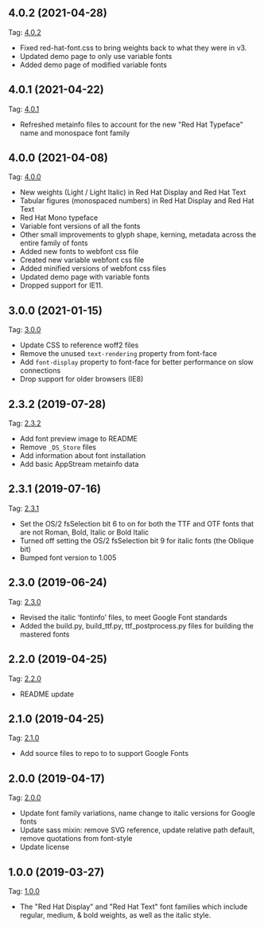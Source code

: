 ## 4.0.2 (2021-04-28)
Tag: [4.0.2](https://github.com/RedHatOfficial/RedHatFont/releases/tag/4.0.2)

- Fixed red-hat-font.css to bring weights back to what they were in v3.
- Updated demo page to only use variable fonts
- Added demo page of modified variable fonts

## 4.0.1 (2021-04-22)
Tag: [4.0.1](https://github.com/RedHatOfficial/RedHatFont/releases/tag/4.0.1)

- Refreshed metainfo files to account for the new "Red Hat Typeface" name and monospace font family

## 4.0.0 (2021-04-08)
Tag: [4.0.0](https://github.com/RedHatOfficial/RedHatFont/commits/4.0.0)

- New weights (Light / Light Italic) in Red Hat Display and Red Hat Text
- Tabular figures (monospaced numbers) in Red Hat Display and Red Hat Text
- Red Hat Mono typeface
- Variable font versions of all the fonts
- Other small improvements to glyph shape, kerning, metadata across the entire family of fonts
- Added new fonts to webfont css file
- Created new variable webfont css file
- Added minified versions of webfont css files
- Updated demo page with variable fonts
- Dropped support for IE11.

## 3.0.0 (2021-01-15)
Tag: [3.0.0](https://github.com/RedHatOfficial/RedHatFont/commits/3.0.0)

- Update CSS to reference woff2 files
- Remove the unused `text-rendering` property from font-face
- Add `font-display` property to font-face for better performance on slow connections
- Drop support for older browsers (IE8)

## 2.3.2 (2019-07-28)
Tag: [2.3.2](https://github.com/RedHatOfficial/RedHatFont/commits/2.3.2)

- Add font preview image to README
- Remove `_DS_Store` files
- Add information about font installation
- Add basic AppStream metainfo data

## 2.3.1 (2019-07-16)
Tag: [2.3.1](https://github.com/RedHatOfficial/RedHatFont/commits/2.3.1)

- Set the OS/2 fsSelection bit 6 to on for both the TTF and OTF fonts that are not Roman, Bold, Italic or Bold Italic
- Turned off setting the OS/2 fsSelection bit 9 for italic fonts (the Oblique bit)
- Bumped font version to 1.005

## 2.3.0 (2019-06-24)
Tag: [2.3.0](https://github.com/RedHatOfficial/RedHatFont/commits/2.3.0)

- Revised the italic ‘fontinfo’ files, to meet Google Font standards
- Added the build.py, build_ttf.py, ttf_postprocess.py files for building the mastered fonts

## 2.2.0 (2019-04-25)
Tag: [2.2.0](https://github.com/RedHatOfficial/RedHatFont/commits/2.2.0)

- README update

## 2.1.0 (2019-04-25)
Tag: [2.1.0](https://github.com/RedHatOfficial/RedHatFont/commits/2.1.0)

- Add source files to repo to to support Google Fonts

## 2.0.0 (2019-04-17)
Tag: [2.0.0](https://github.com/RedHatOfficial/RedHatFont/commits/2.0.0)

- Update font family variations, name change to italic versions for Google fonts
- Update sass mixin: remove SVG reference, update relative path default, remove quotations from font-style
- Update license

## 1.0.0 (2019-03-27)
Tag: [1.0.0](https://github.com/RedHatOfficial/RedHatFont/commits/1.0.0)

- The "Red Hat Display" and "Red Hat Text" font families which include regular, medium, & bold weights, as well as the italic style.
